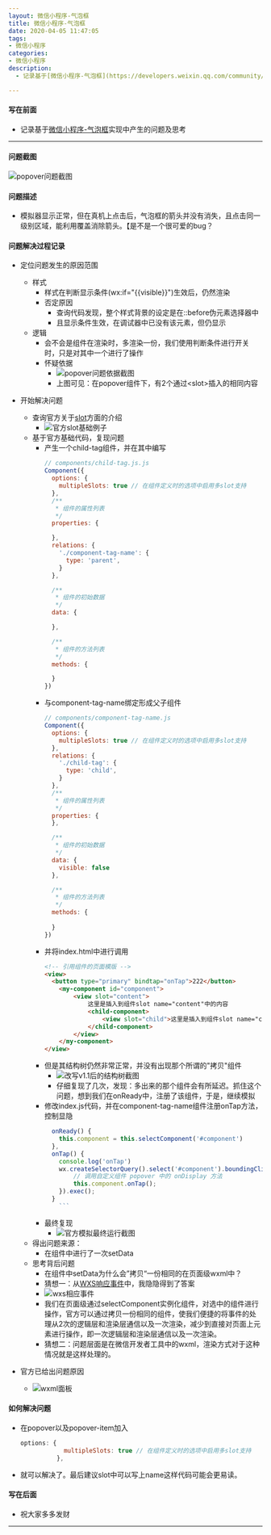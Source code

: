 ```yaml
---
layout: 微信小程序-气泡框
title: 微信小程序-气泡框
date: 2020-04-05 11:47:05
tags: 
- 微信小程序
categories:
- 微信小程序
description:
  - 记录基于[微信小程序-气泡框](https://developers.weixin.qq.com/community/develop/doc/000e4e7103c3c090e517e0cdb5b806)实现中产生的问题及思考

---
```


####  写在前面
- 记录基于[微信小程序-气泡框](https://developers.weixin.qq.com/community/develop/doc/000e4e7103c3c090e517e0cdb5b806)实现中产生的问题及思考
- - -
#### 问题截图
![popover问题截图](https://imgconvert.csdnimg.cn/aHR0cDovL3AwLm1laXR1YW4ubmV0L215dmlkZW9kaXN0cmlidXRlLzlkMGY1NmUxOTVkNzFjMjAyYzVkYzI0OGMxMzg0NmUxMTQ3MTQucG5n?x-oss-process=image/format,png)
#### 问题描述
- 模拟器显示正常，但在真机上点击后，气泡框的箭头并没有消失，且点击同一级别区域，能利用覆盖消除箭头。【是不是一个很可爱的bug？
<!-- more -->

#### 问题解决过程记录
- 定位问题发生的原因范围
	- 样式
		- 样式在判断显示条件(wx:if="{{visible}}")生效后，仍然渲染
		- 否定原因
			- 查询代码发现，整个样式背景的设定是在::before伪元素选择器中
			- 且显示条件生效，在调试器中已没有该元素，但仍显示
	- 逻辑
		- 会不会是组件在渲染时，多渲染一份，我们使用判断条件进行开关时，只是对其中一个进行了操作
		- 怀疑依据
			- ![popover问题依据截图](https://imgconvert.csdnimg.cn/aHR0cDovL3AwLm1laXR1YW4ubmV0L215dmlkZW9kaXN0cmlidXRlLzk5ZjcwMDAwZmViM2IwYzc0MWJmNjFiYzE5YTUwMDIxMjYyMTI3LnBuZw?x-oss-process=image/format,png)
			- 上图可见：在popover组件下，有2个通过&lt;slot&gt;插入的相同内容

- 开始解决问题
	- 查询官方关于[slot](https://developers.weixin.qq.com/miniprogram/dev/framework/custom-component/wxml-wxss.html)方面的介绍
		- ![官方slot基础例子](https://imgconvert.csdnimg.cn/aHR0cDovL3AxLm1laXR1YW4ubmV0L215dmlkZW9kaXN0cmlidXRlL2JjMTE0ZmI0YTdhOWZkY2ZlYzU3ZDE5ZWQyYWY0YzI3MzE1NTU4LnBuZw?x-oss-process=image/format,png)
	- 基于官方基础代码，复现问题
		- 产生一个child-tag组件，并在其中编写
			```javascript
			// components/child-tag.js.js
			Component({
			  options: {
			    multipleSlots: true // 在组件定义时的选项中启用多slot支持
			  },
			  /**
			   * 组件的属性列表
			   */
			  properties: {
			
			  },
			  relations: {
			    './component-tag-name': {
			      type: 'parent',
			    }
			  },
			
			  /**
			   * 组件的初始数据
			   */
			  data: {
			
			  },
			
			  /**
			   * 组件的方法列表
			   */
			  methods: {
			
			  }
			})
			```
		- 与component-tag-name绑定形成父子组件
			```javascript
			// components/component-tag-name.js
			Component({
			  options: {
			    multipleSlots: true // 在组件定义时的选项中启用多slot支持
			  },
			  relations: {
			    './child-tag': {
			      type: 'child',
			    }
			  },
			  /**
			   * 组件的属性列表
			   */
			  properties: {
			  },
			
			  /**
			   * 组件的初始数据
			   */
			  data: {
			    visible: false
			  },
			
			  /**
			   * 组件的方法列表
			   */
			  methods: {
			  
			  }
			})
			```
		- 并将index.html中进行调用
			```html
			<!-- 引用组件的页面模版 -->
			<view>
			  <button type="primary" bindtap="onTap">222</button>
				<my-component id="component">
					<view slot="content">
						这里是插入到组件slot name="content"中的内容
						<child-component>
							<view slot="child">这里是插入到组件slot name="child"中的内容</view>
						</child-component>
					</view>
				</my-component>
			</view>
			```
		- 但是其结构树仍然非常正常，并没有出现那个所谓的"拷贝"组件
			- ![改写v1.1后的结构树截图](https://imgconvert.csdnimg.cn/aHR0cDovL3AwLm1laXR1YW4ubmV0L215dmlkZW9kaXN0cmlidXRlLzcwNTRhNjJkYmM2MGEyNmU5ZGI1ODYzNzNjOGY2OTgyMzg3NTI0LnBuZw?x-oss-process=image/format,png)
			- 仔细复现了几次，发现：多出来的那个组件会有所延迟。抓住这个问题，想到我们在onReady中，注册了该组件，于是，继续模拟
		- 修改index.js代码，并在component-tag-name组件注册onTap方法，控制显隐
			```javascript
			  onReady() {
			    this.component = this.selectComponent('#component')
			  },
			  onTap() {
			    console.log('onTap')
			    wx.createSelectorQuery().select('#component').boundingClientRect(res => {
			        // 调用自定义组件 popover 中的 onDisplay 方法
			        this.component.onTap();
			    }).exec();
			  }
				```
		- 最终复现
			- ![官方模拟最终运行截图](https://imgconvert.csdnimg.cn/aHR0cDovL3AxLm1laXR1YW4ubmV0L215dmlkZW9kaXN0cmlidXRlLzhmZjQ3OTNhMjUwYTNjMzlhYjBlOGQxMGJhYTllZmI2NDc1NjIyLnBuZw?x-oss-process=image/format,png)
	- 得出问题来源：
		- 在组件中进行了一次setData
	- 思考背后问题
		- 在组件中setData为什么会”拷贝“一份相同的在页面级wxml中？
		- 猜想一：从[WXS响应事件](https://developers.weixin.qq.com/miniprogram/dev/framework/view/interactive-animation.html#%E5%AE%9E%E7%8E%B0%E6%96%B9%E6%A1%88)中，我隐隐得到了答案
		- ![wxs相应事件](https://imgconvert.csdnimg.cn/aHR0cDovL3AwLm1laXR1YW4ubmV0L215dmlkZW9kaXN0cmlidXRlLzZlYWJjYjdjOTliMzAxNWMwOGQwZmM2YWM3ZmMxMGMzNDU5NDAxLnBuZw?x-oss-process=image/format,png)
		- 我们在页面级通过selectComponent实例化组件，对选中的组件进行操作，官方可以通过拷贝一份相同的组件，使我们便捷的将事件的处理从2次的逻辑层和渲染层通信以及一次渲染，减少到直接对页面上元素进行操作，即一次逻辑层和渲染层通信以及一次渲染。
		- 猜想二：问题层面是在微信开发者工具中的wxml，渲染方式对于这种情况就是这样处理的。
- 官方已给出问题原因
	- ![wxml面板](https://imgconvert.csdnimg.cn/aHR0cDovL3AwLm1laXR1YW4ubmV0L215dmlkZW9kaXN0cmlidXRlLzJkMWVkZmYyNWIwM2YxZDU2ZGVjYjZhM2NkYjAwMGU5NTE5ODQucG5n?x-oss-process=image/format,png)

#### 如何解决问题
- 在popover以及popover-item加入
	```javascript
	options: {
			    multipleSlots: true // 在组件定义时的选项中启用多slot支持
			  },
	```
- 就可以解决了。最后建议slot中可以写上name这样代码可能会更易读。
####  写在后面
- 祝大家多多发财
---